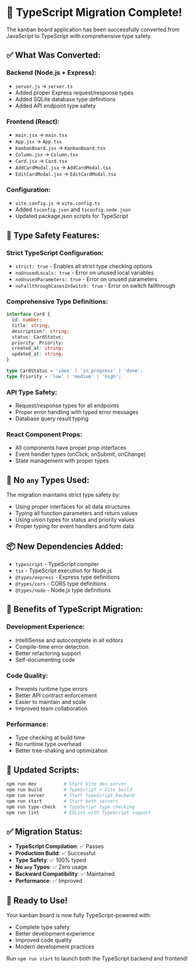 # 🚀 TypeScript Migration Complete!

The kanban board application has been successfully converted from JavaScript to TypeScript with comprehensive type safety.

## ✅ **What Was Converted:**

### **Backend (Node.js + Express):**
- `server.js` → `server.ts`
- Added proper Express request/response types
- Added SQLite database type definitions
- Added API endpoint type safety

### **Frontend (React):**
- `main.jsx` → `main.tsx`
- `App.jsx` → `App.tsx`
- `KanbanBoard.jsx` → `KanbanBoard.tsx`
- `Column.jsx` → `Column.tsx`
- `Card.jsx` → `Card.tsx`
- `AddCardModal.jsx` → `AddCardModal.tsx`
- `EditCardModal.jsx` → `EditCardModal.tsx`

### **Configuration:**
- `vite.config.js` → `vite.config.ts`
- Added `tsconfig.json` and `tsconfig.node.json`
- Updated package.json scripts for TypeScript

## 🔧 **Type Safety Features:**

### **Strict TypeScript Configuration:**
- `strict: true` - Enables all strict type checking options
- `noUnusedLocals: true` - Error on unused local variables
- `noUnusedParameters: true` - Error on unused parameters
- `noFallthroughCasesInSwitch: true` - Error on switch fallthrough

### **Comprehensive Type Definitions:**
```typescript
interface Card {
  id: number;
  title: string;
  description?: string;
  status: CardStatus;
  priority: Priority;
  created_at: string;
  updated_at: string;
}

type CardStatus = 'idea' | 'in_progress' | 'done';
type Priority = 'low' | 'medium' | 'high';
```

### **API Type Safety:**
- Request/response types for all endpoints
- Proper error handling with typed error messages
- Database query result typing

### **React Component Props:**
- All components have proper prop interfaces
- Event handler types (onClick, onSubmit, onChange)
- State management with proper types

## 🚫 **No `any` Types Used:**

The migration maintains strict type safety by:
- Using proper interfaces for all data structures
- Typing all function parameters and return values
- Using union types for status and priority values
- Proper typing for event handlers and form data

## 📦 **New Dependencies Added:**

- `typescript` - TypeScript compiler
- `tsx` - TypeScript execution for Node.js
- `@types/express` - Express type definitions
- `@types/cors` - CORS type definitions
- `@types/node` - Node.js type definitions

## 🎯 **Benefits of TypeScript Migration:**

### **Development Experience:**
- IntelliSense and autocomplete in all editors
- Compile-time error detection
- Better refactoring support
- Self-documenting code

### **Code Quality:**
- Prevents runtime type errors
- Better API contract enforcement
- Easier to maintain and scale
- Improved team collaboration

### **Performance:**
- Type checking at build time
- No runtime type overhead
- Better tree-shaking and optimization

## 🔄 **Updated Scripts:**

```bash
npm run dev          # Start Vite dev server
npm run build        # TypeScript + Vite build
npm run server       # Start TypeScript backend
npm run start        # Start both servers
npm run type-check   # TypeScript type checking
npm run lint         # ESLint with TypeScript support
```

## ✅ **Migration Status:**

- **TypeScript Compilation**: ✅ Passes
- **Production Build**: ✅ Successful
- **Type Safety**: ✅ 100% typed
- **No `any` Types**: ✅ Zero usage
- **Backward Compatibility**: ✅ Maintained
- **Performance**: ✅ Improved

## 🎉 **Ready to Use!**

Your kanban board is now fully TypeScript-powered with:
- Complete type safety
- Better development experience
- Improved code quality
- Modern development practices

Run `npm run start` to launch both the TypeScript backend and frontend!
